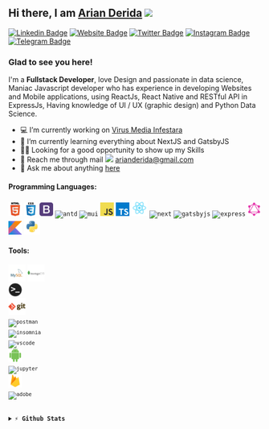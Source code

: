 ## Hi there, I am [Arian Derida](https://derida23.github.io/me) <a href="https://derida23.github.io/me"><img src="https://media.giphy.com/media/hvRJCLFzcasrR4ia7z/giphy.gif" width="25px"></a>

[![Linkedin Badge](https://img.shields.io/badge/-LinkedIn-0e76a8?style=flat-square&logo=Linkedin&logoColor=white)](https://linkedin.com/in/arianderida)
[![Website Badge](https://img.shields.io/badge/Website-3b5998?style=flat-square&logo=google-chrome&logoColor=white)](https://derida23.github.io/me)
[![Twitter Badge](https://img.shields.io/badge/-Twitter-00acee?style=flat-square&logo=Twitter&logoColor=white)](https://twitter.com/arianderida)
[![Instagram Badge](https://img.shields.io/badge/-Instagram-e4405f?style=flat-square&logo=Instagram&logoColor=white)](https://instagram.com/arianderida/)
[![Telegram Badge](https://img.shields.io/badge/-Telegram-0088cc?style=flat-square&logo=Telegram&logoColor=white)](https://t.me/arianderida)

### Glad to see you here! &nbsp; 

I'm a <b>Fullstack Developer</b>, love Design and passionate in data science, Maniac Javascript developer who has experience in developing Websites and Mobile applications, using ReactJs, React Native and RESTful API in ExpressJs, Having knowledge of UI / UX (graphic design) and Python Data Science. 

- :computer: I’m currently working on [Virus Media Infestara](https://virus.co.id/)
- :open_book: I’m currently learning everything about NextJS and GatsbyJS
- :ok_man: Looking for a good opportunity to show up my Skills
- :e-mail: Reach me through mail <a href="https://gmail.com/"> <img src="https://camo.githubusercontent.com/9f8403b6cb58d427fe1fcaafdf1cf00299d0bf2ef53b14a5e32e66ccf657876d/68747470733a2f2f63646e2e737667706f726e2e636f6d2f6c6f676f732f676f6f676c652d676d61696c2e737667" width="17px"></a> arianderida@gmail.com
- :speech_balloon: Ask me about anything [here](https://github.com/Derida23/derida23/issues)

#### Programming Languages:

<code><img height="27" src="https://raw.githubusercontent.com/github/explore/80688e429a7d4ef2fca1e82350fe8e3517d3494d/topics/html/html.png" alt="html"></code>
<code><img height="27" src="https://raw.githubusercontent.com/github/explore/80688e429a7d4ef2fca1e82350fe8e3517d3494d/topics/css/css.png" alt="css"></code>
<code><img height="27" src="https://raw.githubusercontent.com/github/explore/80688e429a7d4ef2fca1e82350fe8e3517d3494d/topics/bootstrap/bootstrap.png" alt="bs"></code>
<code><img height="27" src="https://camo.githubusercontent.com/363242675617648bfbedd1610f89ac28df0f9e1bac8749d83109fafdf8524fff/68747470733a2f2f67772e616c697061796f626a656374732e636f6d2f7a6f732f726d73706f7274616c2f4b4470677667754d704766716148506a6963524b2e737667" alt="antd"></code>
<code><img height="27" src="https://camo.githubusercontent.com/58423e406b227112756822122631d9eca5ab83334a6f0d8f2a6305b086815747/68747470733a2f2f6d6174657269616c2d75692e636f6d2f7374617469632f6c6f676f2e737667" alt="mui"></code>
<code><img height="27" src="https://raw.githubusercontent.com/github/explore/80688e429a7d4ef2fca1e82350fe8e3517d3494d/topics/javascript/javascript.png" alt="js"></code>
<code><img height="27" src="https://raw.githubusercontent.com/github/explore/80688e429a7d4ef2fca1e82350fe8e3517d3494d/topics/typescript/typescript.png" alt="tsx"></code>
<code><img height="32" src="https://raw.githubusercontent.com/github/explore/80688e429a7d4ef2fca1e82350fe8e3517d3494d/topics/react/react.png" alt="react"></code>
<code><img height="30" src="https://camo.githubusercontent.com/92ec9eb7eeab7db4f5919e3205918918c42e6772562afb4112a2909c1aaaa875/68747470733a2f2f6173736574732e76657263656c2e636f6d2f696d6167652f75706c6f61642f76313630373535343338352f7265706f7369746f726965732f6e6578742d6a732f6e6578742d6c6f676f2e706e67" alt="next"></code>
<code><img height="30" src="https://camo.githubusercontent.com/b0972dd62bbf6ee0e28ed0ebceb48427a481568caeeb639066b23c754f0c60e5/68747470733a2f2f7777772e6761747362796a732e636f6d2f4761747362792d4d6f6e6f6772616d2e737667" alt="gatsbyjs"></code>
<code><img height="30" src="https://user-images.githubusercontent.com/11978772/40430986-a0eb7b92-5e63-11e8-80eb-43fe07f664a6.png" alt="express"></code>
<code><img height="27" src="https://raw.githubusercontent.com/github/explore/80688e429a7d4ef2fca1e82350fe8e3517d3494d/topics/graphql/graphql.png" alt="graphql"></code>
<code><img height="27" src="https://raw.githubusercontent.com/github/explore/80688e429a7d4ef2fca1e82350fe8e3517d3494d/topics/kotlin/kotlin.png" alt="kotlin"></code>
<code><img height="32" src="https://raw.githubusercontent.com/github/explore/80688e429a7d4ef2fca1e82350fe8e3517d3494d/topics/python/python.png" alt="python"></code>

#### Tools:

<code><img height="34" src="https://raw.githubusercontent.com/github/explore/80688e429a7d4ef2fca1e82350fe8e3517d3494d/topics/mysql/mysql.png" alt="mysql"></code>
<code><img height="34" src="https://raw.githubusercontent.com/github/explore/80688e429a7d4ef2fca1e82350fe8e3517d3494d/topics/mongodb/mongodb.png" alt="mongodb">
<code><img height="27" src="https://raw.githubusercontent.com/github/explore/d92924b1d925bb134e308bd29c9de6c302ed3beb/topics/terminal/terminal.png" alt="terminal"></code>
<code><img height="34" src="https://raw.githubusercontent.com/github/explore/80688e429a7d4ef2fca1e82350fe8e3517d3494d/topics/git/git.png" alt="git"></code>
<code><img height="29" src="https://camo.githubusercontent.com/cfe0dd83317c9b523c7f3d8911ee61eb1e2fc869a64a8b6ae075c2fd6e5b17cd/68747470733a2f2f6173736574732e676574706f73746d616e2e636f6d2f636f6d6d6f6e2d73686172652f706f73746d616e2d6c6f676f2d686f72697a6f6e74616c2d333230783133322e706e67" alt="postman"></code>
<code><img height="27" src="https://user-images.githubusercontent.com/6686410/31217465-6adbbd18-a98d-11e7-9371-26d578182e9d.png" alt="insomnia"></code>
<code><img height="27" src="https://upload.wikimedia.org/wikipedia/commons/thumb/9/9a/Visual_Studio_Code_1.35_icon.svg/1200px-Visual_Studio_Code_1.35_icon.svg.png" alt="vscode"></code>
<code><img height="27" src="https://raw.githubusercontent.com/github/explore/80688e429a7d4ef2fca1e82350fe8e3517d3494d/topics/android/android.png" alt="androidstudio"></code>
<code><img height="27" src="https://avatars.githubusercontent.com/u/58793052?s=400&v=4" alt="jupyter"></code>
<code><img height="27" src="https://raw.githubusercontent.com/github/explore/80688e429a7d4ef2fca1e82350fe8e3517d3494d/topics/firebase/firebase.png" alt="firebase"></code>
<code><img height="27" src="https://2.img-dpreview.com/files/p/E~TS940x788~articles/2988339509/BlogHeader_150-1-1800x0-c-default_copy.jpeg" alt="adobe"></code>
  
  
<details>	
  <summary><b>⚡ Github Stats</b></summary>

<img height="180em" src="https://github-readme-stats.vercel.app/api?username=derida23&show_icons=true&hide_border=true&&count_private=true&include_all_commits=true" />
<img height="180em" src="https://github-readme-stats.vercel.app/api/top-langs/?username=derida23&show_icons=true&hide=jupyter notebook&hide_border=true&layout=compact&langs_count=8"/>
</details>
